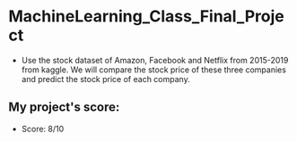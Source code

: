 # MachineLearning_Class_Final_Project
* Use the stock dataset of Amazon, Facebook and Netflix from 2015-2019 from kaggle. We will compare the stock price of these three companies and predict the stock price of each company.

## My project's score: 
* Score: 8/10